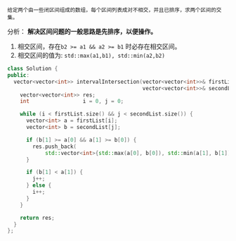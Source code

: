 ```
给定两个由一些闭区间组成的数组，每个区间列表成对不相交，并且已排序，求两个区间的交集。
```
分析：
**解决区间问题的一般思路是先排序，以便操作。**

1. 相交区间，存在`b2 >= a1 && a2 >= b1` 时必存在相交区间。
2. 相交区间的值为: `std::max(a1,b1), std::min(a2,b2)`

```cpp
class Solution {
public:
  vector<vector<int>> intervalIntersection(vector<vector<int>>& firstList,
                                           vector<vector<int>>& secondList) {
    vector<vector<int>> res;
    int                 i = 0, j = 0;

    while (i < firstList.size() && j < secondList.size()) {
      vector<int> a = firstList[i];
      vector<int> b = secondList[j];

      if (b[1] >= a[0] && a[1] >= b[0]) {
        res.push_back(
            std::vector<int>{std::max(a[0], b[0]), std::min(a[1], b[1])});
      }

      if (b[1] < a[1]) {
        j++;
      } else {
        i++;
      }
    }

    return res;
  }
};
```



